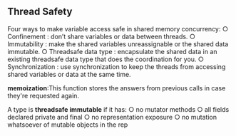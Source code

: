 ## Thread Safety
Four ways to make variable access safe in shared memory concurrency:
○ Confinement : don’t share variables or data between threads.
○ Immutability : make the shared variables unreassignable or the shared data immutable.
○ Threadsafe data type : encapsulate the shared data in an existing threadsafe data type that does the coordination for you.
○ Synchronization : use synchronization to keep the threads from accessing shared variables or data at the same time.

**memoization**:This function stores the answers from previous calls in case they're requested again.

A type is **threadsafe immutable** if it has:
○ no mutator methods
○ all fields declared private and final
○ no representation exposure
○ no mutation whatsoever of mutable objects in the rep
